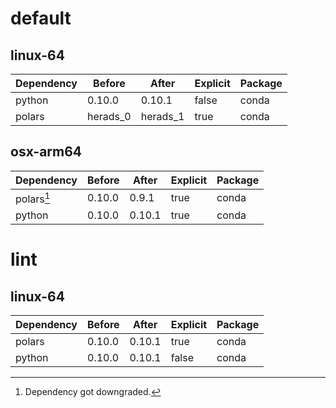 # default

## linux-64

| Dependency | Before | After | Explicit | Package |
| - | - | - | - | - |
| python | 0.10.0 | 0.10.1 | false | conda |
| polars | herads_0 | herads_1 | true | conda |

## osx-arm64

| Dependency | Before | After | Explicit | Package |
| - | - | - | - | - |
| polars[^2] | 0.10.0 | 0.9.1 | true | conda |
| python | 0.10.0 | 0.10.1 | true | conda |

# lint

## linux-64

| Dependency | Before | After | Explicit | Package |
| - | - | - | - | - |
| polars | 0.10.0 | 0.10.1 | true | conda |
| python | 0.10.0 | 0.10.1 | false | conda |

[^1]: *Cursive* means explicit dependency.
[^2]: Dependency got downgraded.
